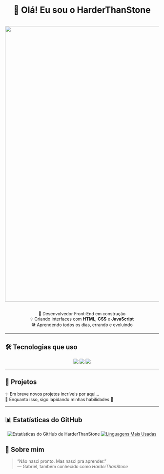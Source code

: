 
<h1 align="center">👋 Olá! Eu sou o HarderThanStone</h1>
<br>

<div  align="center">
  
 <img src= "https://github.com/user-attachments/assets/807a01b2-bc84-4a19-8bd4-672602fa9387" width= "900px"/>
</div>

<br>
<p align="center">
  🚀 Desenvolvedor Front-End em construção <br>
  💡 Criando interfaces com <strong>HTML</strong>, <strong>CSS</strong> e <strong>JavaScript</strong> <br>
  🛠️ Aprendendo todos os dias, errando e evoluindo
</p>

---

## 🛠️ Tecnologias que uso

<p align="center">
  <img src="https://img.shields.io/badge/HTML5-E34F26?style=for-the-badge&logo=html5&logoColor=white"/>
  <img src="https://img.shields.io/badge/CSS3-1572B6?style=for-the-badge&logo=css3&logoColor=white"/>
  <img src="https://img.shields.io/badge/JavaScript-F7DF1E?style=for-the-badge&logo=javascript&logoColor=black"/>
</p>

---

## 📁 Projetos

✨ Em breve novos projetos incríveis por aqui...  
🔧 Enquanto isso, sigo lapidando minhas habilidades 💎

---

## 📊 Estatísticas do GitHub
<div  align="center">
  
![Estatísticas do GitHub de HarderThanStone](https://github-readme-stats.vercel.app/api?username=HarderThanStone&show_icons=true&theme=dark&locale=pt-br)
[![Linguagens Mais Usadas](https://github-readme-stats.vercel.app/api/top-langs/?username=HarderThanStone&layout=compact&theme=dark)](https://github.com/anuraghazra/github-readme-stats)

</div>


## 🧠 Sobre mim

> “Não nasci pronto. Mas nasci pra aprender.”  
> — Gabriel, também conhecido como *HarderThanStone*
